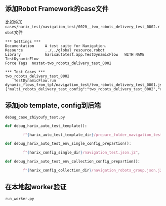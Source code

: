 
## 添加Robot Framework的case文件

比如添加`cases/harix_test/navigation_test/0020__two_robots_delivery_test_0002.robot`文件

```text
*** Settings ***
Documentation     A test suite for Navigation.
Resource          ../../global_resource.robot
Library           harixautotest.app.TestDynamicFlow   WITH NAME    TestDynamicFlow
Force Tags  nostat-two_robots_delivery_test_0002

*** Test Cases ***
two_robots_delivery_test_0002
    TestDynamicFlow.run  dynamic_flows_from_tpl/navigation_test/two_robots_delivery_test_0001.json.j2  {"multi_robots_delivery_test_config":"two_robots_delivery_test_0002","robots_group_001":"robots_group_002"}
```

## 添加job template, config到后端

`debug_case_zhiyoufy_test.py`

```python
def debug_harix_auto_test_template():

        f"{harix_auto_test_template_dir}/prepare_folder_navigation_test.json.j2",

def debug_harix_auto_test_env_single_config_prepartion():

        f"{harix_config_single_dir}/navigation_test.json.j2",

def debug_harix_auto_test_env_collection_config_prepartion():

        f"{harix_config_collection_dir}/navigation_robots_group.json.j2",            
```    

## 在本地起worker验证

`run_worker.py`


